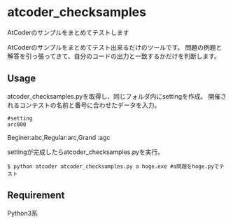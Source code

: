 # atcoder_checksamples
AtCoderのサンプルをまとめてテストします

AtCoderのサンプルをまとめてテスト出来るだけのツールです。
問題の例題と解答を引っ張ってきて、自分のコードの出力と一致するかだけを判断します。

## Usage
atcoder_checksamples.pyを取得し、同じフォルダ内にsettingを作成。
開催されるコンテストの名前と番号に合わせたデータを入力。

```:setting
#setting
arc000
```
Beginer:abc,Regular:arc,Grand  :agc

settingが完成したらatcoder_checksamples.pyを実行。
```
$ python atcoder atcoder_checksamples.py a hoge.exe #a問題をhoge.pyでテスト
```

## Requirement
Python3系
